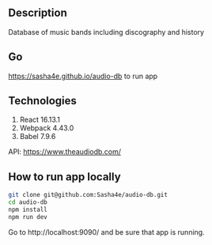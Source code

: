 ## Description
Database of music bands including discography and history

## Go
https://sasha4e.github.io/audio-db to run app

## Technologies
1. React 16.13.1
3. Webpack 4.43.0
5. Babel 7.9.6

API: https://www.theaudiodb.com/

## How to run app locally
```bash
git clone git@github.com:Sasha4e/audio-db.git
cd audio-db
npm install
npm run dev
```
Go to http://localhost:9090/ and be sure that app is running.
